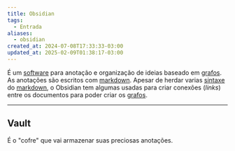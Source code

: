 ```yaml
---
title: Obsidian
tags:
  - Entrada
aliases:
  - obsidian
created_at: 2024-07-08T17:33:33-03:00
updated_at: 2025-02-09T01:38:17-03:00
---
```


É um [software](content/entrada/2024/07/26/Software.md) para anotação e organização de ideias baseado em [grafos](content/atomos/2024/07/12/Grafos.md). As anotações são escritos com [markdown](content/atomos/2024/07/08/Markdown.md). Apesar de herdar varias [sintaxe](content/atomos/2024/07/12/Sintaxe.md) do [markdown](content/atomos/2024/07/08/Markdown.md), o Obsidian tem algumas usadas para criar conexões (_links_) entre os documentos para poder criar os [grafos](content/atomos/2024/07/12/Grafos.md).

---
## Vault

É o "cofre" que vai armazenar suas preciosas anotações.
